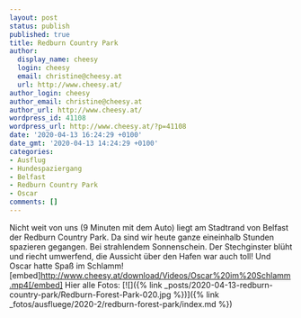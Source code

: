 ```yaml
---
layout: post
status: publish
published: true
title: Redburn Country Park
author:
  display_name: cheesy
  login: cheesy
  email: christine@cheesy.at
  url: http://www.cheesy.at/
author_login: cheesy
author_email: christine@cheesy.at
author_url: http://www.cheesy.at/
wordpress_id: 41108
wordpress_url: http://www.cheesy.at/?p=41108
date: '2020-04-13 16:24:29 +0100'
date_gmt: '2020-04-13 14:24:29 +0100'
categories:
- Ausflug
- Hundespaziergang
- Belfast
- Redburn Country Park
- Oscar
comments: []
---
```

Nicht weit von uns (9 Minuten mit dem Auto) liegt am Stadtrand von Belfast der Redburn Country Park. Da sind wir heute ganze eineinhalb Stunden spazieren gegangen. Bei strahlendem Sonnenschein. Der Stechginster blüht und riecht umwerfend, die Aussicht über den Hafen war auch toll!
Und Oscar hatte Spaß im Schlamm!
[embed]http://www.cheesy.at/download/Videos/Oscar%20im%20Schlamm.mp4[/embed]
Hier alle Fotos:
[![]({% link _posts/2020-04-13-redburn-country-park/Redburn-Forest-Park-020.jpg %})]({% link _fotos/ausfluege/2020-2/redburn-forest-park/index.md %})
